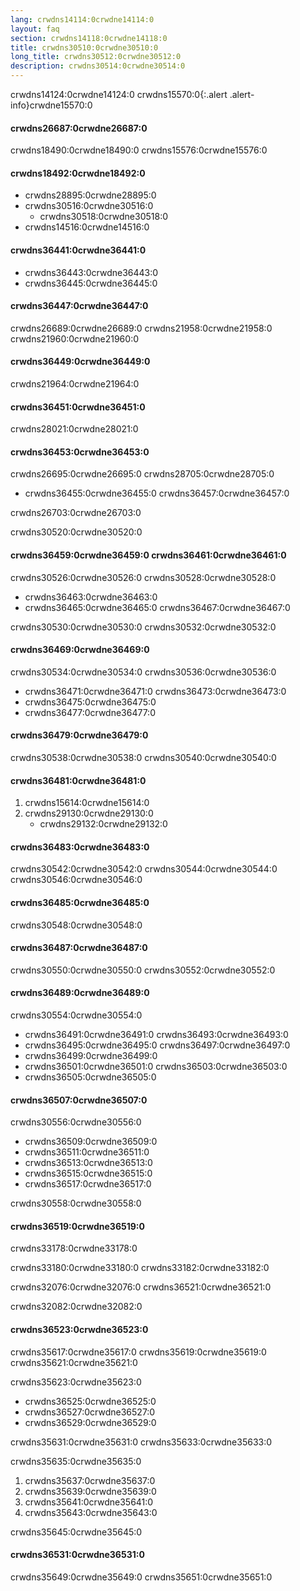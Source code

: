 ```yaml
---
lang: crwdns14114:0crwdne14114:0
layout: faq
section: crwdns14118:0crwdne14118:0
title: crwdns30510:0crwdne30510:0
long_title: crwdns30512:0crwdne30512:0
description: crwdns30514:0crwdne30514:0
---
```


crwdns14124:0crwdne14124:0
crwdns15570:0{:.alert .alert-info}crwdne15570:0

#### crwdns26687:0crwdne26687:0
crwdns18490:0crwdne18490:0 crwdns15576:0crwdne15576:0

#### crwdns18492:0crwdne18492:0
- crwdns28895:0crwdne28895:0
- crwdns30516:0crwdne30516:0
   - crwdns30518:0crwdne30518:0
- crwdns14516:0crwdne14516:0

#### crwdns36441:0crwdne36441:0
- crwdns36443:0crwdne36443:0
- crwdns36445:0crwdne36445:0

#### crwdns36447:0crwdne36447:0
crwdns26689:0crwdne26689:0 crwdns21958:0crwdne21958:0 crwdns21960:0crwdne21960:0

#### crwdns36449:0crwdne36449:0
crwdns21964:0crwdne21964:0

#### crwdns36451:0crwdne36451:0
crwdns28021:0crwdne28021:0

#### crwdns36453:0crwdne36453:0
crwdns26695:0crwdne26695:0 crwdns28705:0crwdne28705:0
- crwdns36455:0crwdne36455:0 crwdns36457:0crwdne36457:0

crwdns26703:0crwdne26703:0

crwdns30520:0crwdne30520:0

#### crwdns36459:0crwdne36459:0 crwdns36461:0crwdne36461:0
crwdns30526:0crwdne30526:0 crwdns30528:0crwdne30528:0

- crwdns36463:0crwdne36463:0
- crwdns36465:0crwdne36465:0 crwdns36467:0crwdne36467:0

crwdns30530:0crwdne30530:0 crwdns30532:0crwdne30532:0

#### crwdns36469:0crwdne36469:0
crwdns30534:0crwdne30534:0 crwdns30536:0crwdne30536:0
- crwdns36471:0crwdne36471:0 crwdns36473:0crwdne36473:0
- crwdns36475:0crwdne36475:0
- crwdns36477:0crwdne36477:0

#### crwdns36479:0crwdne36479:0
crwdns30538:0crwdne30538:0 crwdns30540:0crwdne30540:0

#### crwdns36481:0crwdne36481:0
1. crwdns15614:0crwdne15614:0
1. crwdns29130:0crwdne29130:0
   - crwdns29132:0crwdne29132:0

#### crwdns36483:0crwdne36483:0
crwdns30542:0crwdne30542:0 crwdns30544:0crwdne30544:0 crwdns30546:0crwdne30546:0

#### crwdns36485:0crwdne36485:0
crwdns30548:0crwdne30548:0

#### crwdns36487:0crwdne36487:0
crwdns30550:0crwdne30550:0 crwdns30552:0crwdne30552:0

#### crwdns36489:0crwdne36489:0
crwdns30554:0crwdne30554:0
- crwdns36491:0crwdne36491:0 crwdns36493:0crwdne36493:0
- crwdns36495:0crwdne36495:0 crwdns36497:0crwdne36497:0
- crwdns36499:0crwdne36499:0
- crwdns36501:0crwdne36501:0 crwdns36503:0crwdne36503:0
- crwdns36505:0crwdne36505:0

#### crwdns36507:0crwdne36507:0
crwdns30556:0crwdne30556:0
- crwdns36509:0crwdne36509:0
- crwdns36511:0crwdne36511:0
- crwdns36513:0crwdne36513:0
- crwdns36515:0crwdne36515:0
- crwdns36517:0crwdne36517:0

crwdns30558:0crwdne30558:0

#### crwdns36519:0crwdne36519:0
crwdns33178:0crwdne33178:0

crwdns33180:0crwdne33180:0 crwdns33182:0crwdne33182:0

crwdns32076:0crwdne32076:0 crwdns36521:0crwdne36521:0

crwdns32082:0crwdne32082:0

#### crwdns36523:0crwdne36523:0
crwdns35617:0crwdne35617:0 crwdns35619:0crwdne35619:0 crwdns35621:0crwdne35621:0

crwdns35623:0crwdne35623:0
- crwdns36525:0crwdne36525:0
- crwdns36527:0crwdne36527:0
- crwdns36529:0crwdne36529:0

crwdns35631:0crwdne35631:0 crwdns35633:0crwdne35633:0

crwdns35635:0crwdne35635:0
1. crwdns35637:0crwdne35637:0
1. crwdns35639:0crwdne35639:0
1. crwdns35641:0crwdne35641:0
1. crwdns35643:0crwdne35643:0

crwdns35645:0crwdne35645:0

#### crwdns36531:0crwdne36531:0
crwdns35649:0crwdne35649:0 crwdns35651:0crwdne35651:0
